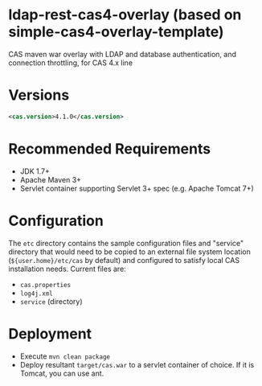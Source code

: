 ldap-rest-cas4-overlay (based on simple-cas4-overlay-template)
==============================================================

CAS maven war overlay with LDAP and database authentication, and connection throttling, for CAS 4.x line

# Versions
```xml
<cas.version>4.1.0</cas.version>
```

# Recommended Requirements
* JDK 1.7+
* Apache Maven 3+
* Servlet container supporting Servlet 3+ spec (e.g. Apache Tomcat 7+)

# Configuration
The `etc` directory contains the sample configuration files and "service" directory that would need to be copied to an external file system location (`${user.home}/etc/cas` by default)
and configured to satisfy local CAS installation needs. Current files are:

* `cas.properties`
* `log4j.xml`
* `service` (directory)

# Deployment

* Execute `mvn clean package`
* Deploy resultant `target/cas.war` to a servlet container of choice. If it is Tomcat, you can use ant.
